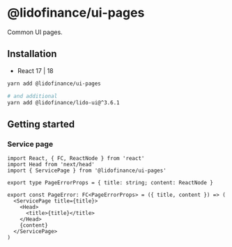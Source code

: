 # @lidofinance/ui-pages

Common UI pages.

## Installation

- React 17 | 18

```bash
yarn add @lidofinance/ui-pages

# and additional
yarn add @lidofinance/lido-ui@^3.6.1
```

## Getting started

### Service page

```tsx
import React, { FC, ReactNode } from 'react'
import Head from 'next/head'
import { ServicePage } from '@lidofinance/ui-pages'

export type PageErrorProps = { title: string; content: ReactNode }

export const PageError: FC<PageErrorProps> = ({ title, content }) => (
  <ServicePage title={title}>
    <Head>
      <title>{title}</title>
    </Head>
    {content}
  </ServicePage>
)
```

